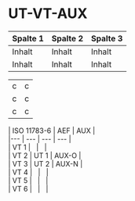 # UT-VT-AUX


Spalte 1 | Spalte 2 | Spalte 3
-------- | -------- | --------
Inhalt   | Inhalt   | Inhalt
Inhalt   | Inhalt   | Inhalt

<table><tbody><tr><td>c</td><td>c</td></tr><tr><td>c</td><td>c</td></tr><tr><td>c</td><td>c</td></tr></tbody></table>

| ISO 11783-6 | AEF | AUX |  
|--- | --- | --- | --- |  
| VT 1 |   |   |  
| VT 2 | UT 1 | AUX-O |  
| VT 3 | UT 2 | AUX-N |  
| VT 4 |   |   |  
| VT 5 |   |   |  
| VT 6 |   |   |
